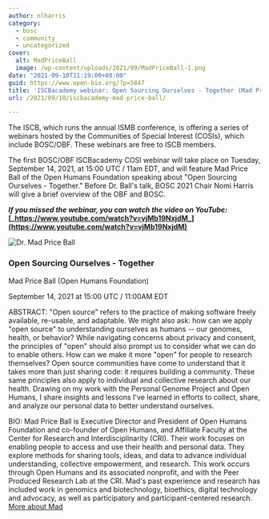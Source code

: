 ```yaml
---
author: nlharris
category:
  - bosc
  - community
  - uncategorized
cover:
  alt: MadPriceBall
  image: /wp-content/uploads/2021/09/MadPriceBall-1.png
date: "2021-09-10T11:19:00+00:00"
guid: https://www.open-bio.org/?p=5847
title: 'ISCBacademy webinar: Open Sourcing Ourselves - Together (Mad Price Ball)'
url: /2021/09/10/iscbacademy-mad-price-ball/

---
```

The ISCB, which runs the annual ISMB conference, is offering a series of webinars hosted by the Communities of Special Interest (COSIs), which include BOSC/OBF. These webinars are free to ISCB members.

The first BOSC/OBF ISCBacademy COSI webinar will take place on Tuesday, September 14, 2021, at 15:00 UTC / 11am EDT, and will feature Mad Price Ball of the Open Humans Foundation speaking about "Open Sourcing Ourselves - Together." Before Dr. Ball's talk, BOSC 2021 Chair Nomi Harris will give a brief overview of the OBF and BOSC.

**_If you missed the webinar, you can watch the video on YouTube:_ [_https://www.youtube.com/watch?v=vjMb19NxjdM_](https://www.youtube.com/watch?v=vjMb19NxjdM)**

![Dr. Mad Price Ball](/wp-content/uploads/2021/09/MadPriceBall-1.png)

### Open Sourcing Ourselves - Together

Mad Price Ball (Open Humans Foundation)  

September 14, 2021 at 15:00 UTC / 11:00AM EDT

ABSTRACT: "Open source" refers to the practice of making software freely available, re-usable, and adaptable. We might also ask: how can we apply "open source" to understanding ourselves as humans -- our genomes, health, or behavior? While navigating concerns about privacy and consent, the principles of "open" should also prompt us to consider what we can do to enable others. How can we make it more "open" for people to research themselves? Open source communities have come to understand that it takes more than just sharing code: it requires building a community. These same principles also apply to individual and collective research about our health. Drawing on my work with the Personal Genome Project and Open Humans, I share insights and lessons I've learned in efforts to collect, share, and analyze our personal data to better understand ourselves.

BIO: Mad Price Ball is Executive Director and President of Open Humans Foundation and co-founder of Open Humans, and Affiliate Faculty at the Center for Research and Interdisciplinarity (CRI). Their work focuses on enabling people to access and use their health and personal data. They explore methods for sharing tools, ideas, and data to advance individual understanding, collective empowerment, and research. This work occurs through Open Humans and its associated nonprofit, and with the Peer Produced Research Lab at the CRI. Mad's past experience and research has included work in genomics and biotechnology, bioethics, digital technology and advocacy, as well as participatory and participant-centered research. [More about Mad](http://www.madpriceball.net/)
